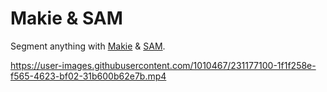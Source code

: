 # Makie & SAM

Segment anything with [Makie](https://docs.makie.org/stable/) & [SAM](https://github.com/facebookresearch/segment-anything).

https://user-images.githubusercontent.com/1010467/231177100-1f1f258e-f565-4623-bf02-31b600b62e7b.mp4
